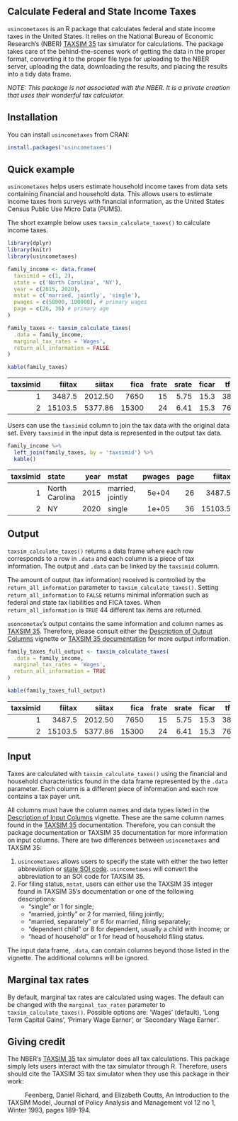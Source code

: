 
<!-- README.md is generated from README.Rmd. Please edit that file -->
<!-- badges: start -->
<!-- badges: end -->

## Calculate Federal and State Income Taxes

`usincometaxes` is an R package that calculates federal and state income
taxes in the United States. It relies on the National Bureau of Economic
Research’s (NBER) [TAXSIM 35](http://taxsim.nber.org/taxsim35/) tax
simulator for calculations. The package takes care of the
behind-the-scenes work of getting the data in the proper format,
converting it to the proper file type for uploading to the NBER server,
uploading the data, downloading the results, and placing the results
into a tidy data frame.

*NOTE: This package is not associated with the NBER. It is a private
creation that uses their wonderful tax calculator.*

## Installation

You can install `usincometaxes` from CRAN:

``` r
install.packages('usincometaxes')
```

## Quick example

`usincometaxes` helps users estimate household income taxes from data
sets containing financial and household data. This allows users to
estimate income taxes from surveys with financial information, as the
United States Census Public Use Micro Data (PUMS).

The short example below uses `taxsim_calculate_taxes()` to calculate
income taxes.

``` r
library(dplyr)
library(knitr)
library(usincometaxes)

family_income <- data.frame(
  taxsimid = c(1, 2),
  state = c('North Carolina', 'NY'),
  year = c(2015, 2020),
  mstat = c('married, jointly', 'single'),
  pwages = c(50000, 100000), # primary wages
  page = c(26, 36) # primary age
)

family_taxes <- taxsim_calculate_taxes(
  .data = family_income,
  marginal_tax_rates = 'Wages',
  return_all_information = FALSE
)
```

``` r
kable(family_taxes)
```

| taxsimid |  fiitax |  siitax |  fica | frate | srate | ficar | tfica |
|---------:|--------:|--------:|------:|------:|------:|------:|------:|
|        1 |  3487.5 | 2012.50 |  7650 |    15 |  5.75 |  15.3 |  3825 |
|        2 | 15103.5 | 5377.86 | 15300 |    24 |  6.41 |  15.3 |  7650 |

Users can use the `taxsimid` column to join the tax data with the
original data set. Every `taxsimid` in the input data is represented in
the output tax data.

``` r
family_income %>%
  left_join(family_taxes, by = 'taxsimid') %>%
  kable()
```

| taxsimid | state          | year | mstat            | pwages | page |  fiitax |  siitax |  fica | frate | srate | ficar | tfica |
|---------:|:---------------|-----:|:-----------------|-------:|-----:|--------:|--------:|------:|------:|------:|------:|------:|
|        1 | North Carolina | 2015 | married, jointly |  5e+04 |   26 |  3487.5 | 2012.50 |  7650 |    15 |  5.75 |  15.3 |  3825 |
|        2 | NY             | 2020 | single           |  1e+05 |   36 | 15103.5 | 5377.86 | 15300 |    24 |  6.41 |  15.3 |  7650 |

## Output

`taxsim_calculate_taxes()` returns a data frame where each row
corresponds to a row in `.data` and each column is a piece of tax
information. The output and `.data` can be linked by the `taxsimid`
column.

The amount of output (tax information) received is controlled by the
`return_all_information` parameter to `taxsim_calculate_taxes()`.
Setting `return_all_information` to `FALSE` returns minimal information
such as federal and state tax liabilities and FICA taxes. When
`return_all_information` is `TRUE` 44 different tax items are returned.

`usoncometax`’s output contains the same information and column names as
[TAXSIM 35](http://taxsim.nber.org/taxsim35/). Therefore, please consult
either the [Description of Output
Columns](https://www.shaneorr.io/r/usincometaxes/articles/taxsim-output.html)
vignette or [TAXSIM 35 documentation](http://taxsim.nber.org/taxsim35/)
for more output information.

``` r
family_taxes_full_output <- taxsim_calculate_taxes(
  .data = family_income,
  marginal_tax_rates = 'Wages',
  return_all_information = TRUE
)

kable(family_taxes_full_output)
```

| taxsimid |  fiitax |  siitax |  fica | frate | srate | ficar | tfica | v10_federal_agi | v11_ui_agi | v12_soc_sec_agi | v13_zero_bracket_amount | v14_personal_exemptions | v15_exemption_phaseout | v16_deduction_phaseout | v17_itemized_deductions | v18_federal_taxable_income | v19_tax_on_taxable_income | v20_exemption_surtax | v21_general_tax_credit | v22_child_tax_credit_adjusted | v23_child_tax_credit_refundable | v24_child_care_credit | v25_eitc | v26_amt_income | v27_amt_liability | v28_fed_income_tax_before_credit | v29_fica | v30_state_household_income | v31_state_rent_expense | v32_state_agi | v33_state_exemption_amount | v34_state_std_deduction_amount | v35_state_itemized_deduction | v36_state_taxable_income | v37_state_property_tax_credit | v38_state_child_care_credit | v39_state_eitc | v40_state_total_credits | v41_state_bracket_rate | v42_self_emp_income | v43_medicare_tax_unearned_income | v44_medicare_tax_earned_income | v45_cares_recovery_rebate |
|---------:|--------:|--------:|------:|------:|------:|------:|------:|----------------:|-----------:|----------------:|------------------------:|------------------------:|-----------------------:|-----------------------:|------------------------:|---------------------------:|--------------------------:|---------------------:|-----------------------:|------------------------------:|--------------------------------:|----------------------:|---------:|---------------:|------------------:|---------------------------------:|---------:|---------------------------:|-----------------------:|--------------:|---------------------------:|-------------------------------:|-----------------------------:|-------------------------:|------------------------------:|----------------------------:|---------------:|------------------------:|-----------------------:|--------------------:|---------------------------------:|-------------------------------:|--------------------------:|
|        1 |  3487.5 | 2012.50 |  7650 |    15 |  5.75 |  15.3 |  3825 |           5e+04 |          0 |               0 |                   12600 |                    8000 |                      0 |                      0 |                       0 |                      29400 |                    3487.5 |                    0 |                      0 |                             0 |                               0 |                     0 |        0 |          5e+04 |                 0 |                           3487.5 |     7650 |                   50000.01 |                      0 |      50000.01 |                          0 |                          15000 |                            0 |                 35000.01 |                             0 |                           0 |              0 |                       0 |                   0.00 |               5e+04 |                                0 |                              0 |                         0 |
|        2 | 15103.5 | 5377.86 | 15300 |    24 |  6.41 |  15.3 |  7650 |           1e+05 |          0 |               0 |                   12400 |                       0 |                      0 |                      0 |                       0 |                      87600 |                   15103.5 |                    0 |                      0 |                             0 |                               0 |                     0 |        0 |          1e+05 |                 0 |                          15103.5 |    15300 |                  100001.01 |                      0 |     100000.01 |                          0 |                           8000 |                            0 |                 92000.01 |                             0 |                           0 |              0 |                       0 |                   6.41 |               1e+05 |                                0 |                              0 |                         0 |

## Input

Taxes are calculated with `taxsim_calculate_taxes()` using the financial
and household characteristics found in the data frame represented by the
`.data` parameter. Each column is a different piece of information and
each row contains a tax payer unit.

All columns must have the column names and data types listed in the
[Description of Input
Columns](https://www.shaneorr.io/r/usincometaxes/articles/taxsim-input.html)
vignette. These are the same column names found in the [TAXSIM
35](http://taxsim.nber.org/taxsim35/) documentation. Therefore, you can
consult the package documentation or TAXSIM 35 documentation for more
information on input columns. There are two differences between
`usincometaxes` and TAXSIM 35:

1.  `usincometaxes` allows users to specify the state with either the
    two letter abbreviation or [state SOI
    code](https://users.nber.org/~taxsim/statesoi.html). `usincometaxes`
    will convert the abbreviation to an SOI code for TAXSIM 35.
2.  For filing status, `mstat`, users can either use the TAXSIM 35
    integer found in TAXSIM 35’s documentation or one of the following
    descriptions:
    -   “single” or 1 for single;
    -   “married, jointly” or 2 for married, filing jointly;
    -   “married, separately” or 6 for married, filing separately;
    -   “dependent child” or 8 for dependent, usually a child with
        income; or
    -   “head of household” or 1 for head of household filing status.

The input data frame, `.data`, can contain columns beyond those listed
in the vignette. The additional columns will be ignored.

## Marginal tax rates

By default, marginal tax rates are calculated using wages. The default
can be changed with the `marginal_tax_rates` parameter to
`taxsim_calculate_taxes()`. Possible options are: ‘Wages’ (default),
‘Long Term Capital Gains’, ‘Primary Wage Earner’, or ‘Secondary Wage
Earner’.

## Giving credit

The NBER’s [TAXSIM 35](http://taxsim.nber.org/taxsim35/) tax simulator
does all tax calculations. This package simply lets users interact with
the tax simulator through R. Therefore, users should cite the TAXSIM 35
tax simulator when they use this package in their work:

          Feenberg, Daniel Richard, and Elizabeth Coutts, An
Introduction to the TAXSIM Model, Journal of Policy Analysis and
Management vol 12 no 1, Winter 1993, pages 189-194.
